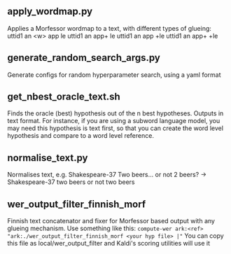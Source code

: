 ## apply\_wordmap.py
Applies a Morfessor wordmap to a text, with different types of glueing:
uttid1 an \<w\> app le
uttid1 an app+ le
uttid1 an app +le
uttid1 an app+ +le

## generate\_random\_search\_args.py
Generate configs for random hyperparameter search, using a yaml format

## get\_nbest\_oracle\_text.sh
Finds the oracle (best) hypothesis out of the n best hypotheses. Outputs in text format.
For instance, if you are using a subword language model, you may need this hypothesis is text first, so that you can create the word level hypothesis and compare to a word level reference.

## normalise\_text.py
Normalises text, e.g. 
Shakespeare-37 Two beers...  or not 2 beers? 
-> Shakespeare-37 two beers or not two beers

## wer\_output\_filter\_finnish\_morf
Finnish text concatenator and fixer for Morfessor based output with any glueing mechanism.
Use something like this: `compute-wer ark:<ref> "ark:./wer_output_filter_finnish_morf <your hyp file> |"`
You can copy this file as local/wer_output_filter and Kaldi's scoring utilities will use it
